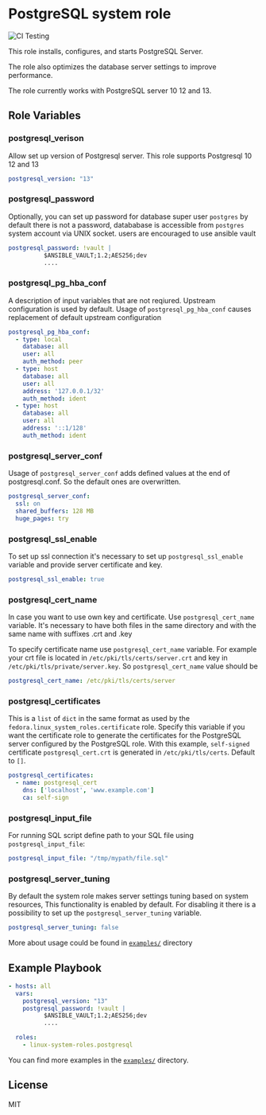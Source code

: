 # PostgreSQL system role
![CI Testing](https://github.com/linux-system-roles/postgresql/workflows/tox/badge.svg)

This role installs, configures, and starts PostgreSQL Server.

The role also optimizes the database server settings to improve performance.

The role currently works with PostgreSQL server 10 12 and 13.
## Role Variables
### postgresql_verison
Allow set up version of Postgresql server. This role supports Postgresql 10 12 and 13
```yaml
postgresql_version: "13"
```
### postgresql_password
Optionally, you can set up password for database super user `postgres` by default
there is not a password, datababase is accessible from `postgres` system account via UNIX socket.
users are encouraged to use ansible vault
```yaml
postgresql_password: !vault |
          $ANSIBLE_VAULT;1.2;AES256;dev
          ....
```
### postgresql_pg_hba_conf
A description of input variables that are not reqiured. Upstream configuration is used by default.
Usage of `postgresql_pg_hba_conf` causes replacement of default upstream configuration
```yaml
postgresql_pg_hba_conf:
  - type: local
    database: all
    user: all
    auth_method: peer
  - type: host
    database: all
    user: all
    address: '127.0.0.1/32'
    auth_method: ident
  - type: host
    database: all
    user: all
    address: '::1/128'
    auth_method: ident
```
### postgresql_server_conf
Usage of `postgresql_server_conf` adds defined values at the end of postgresql.conf.
So the default ones are overwritten.
```yaml
postgresql_server_conf:
  ssl: on
  shared_buffers: 128 MB
  huge_pages: try
```
### postgresql_ssl_enable
To set up ssl connection it's necessary to set up `postgresql_ssl_enable` variable and provide server certificate and key.
```yaml
postgresql_ssl_enable: true
```
### postgresql_cert_name
In case you want to use own key and certificate. Use `postgresql_cert_name` variable. It's necessary to have both files in the same directory and with the same name with suffixes .crt and .key

To specify certificate name use `postgresql_cert_name` variable.
For example your crt file is located in `/etc/pki/tls/certs/server.crt` and key in `/etc/pki/tls/private/server.key`. So `postgresql_cert_name` value should be
```yaml
postgresql_cert_name: /etc/pki/tls/certs/server
```
### postgresql_certificates
This is a `list` of `dict` in the same format as used
by the `fedora.linux_system_roles.certificate` role.  Specify this variable if
you want the certificate role to generate the certificates for the PostgreSQL server
configured by the PostgreSQL role. With this example, `self-signed` certificate
`postgresql_cert.crt` is generated in `/etc/pki/tls/certs`.
Default to `[]`.
```yaml
postgresql_certificates:
  - name: postgresql_cert
    dns: ['localhost', 'www.example.com']
    ca: self-sign
```
### postgresql_input_file
For running SQL script define path to your SQL file using `postgresql_input_file`:
```yaml
postgresql_input_file: "/tmp/mypath/file.sql"
```
### postgresql_server_tuning
By default the system role makes server settings tuning based on system resources,
This functionality is enabled by default. For disabling it there is a possibility to
set up the `postgresql_server_tuning` variable.
```yaml
postgresql_server_tuning: false
```

More about usage could be found in [`examples/`](examples) directory


## Example Playbook


```yaml
- hosts: all
  vars:
    postgresql_version: "13"
    postgresql_password: !vault |
          $ANSIBLE_VAULT;1.2;AES256;dev
          ....

  roles:
    - linux-system-roles.postgresql
```

You can find more examples in the [`examples/`](examples) directory.

## License

MIT

